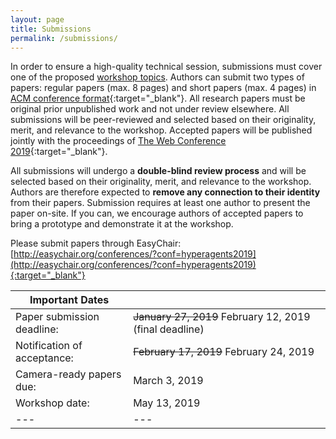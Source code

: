 ```yaml
---
layout: page
title: Submissions
permalink: /submissions/
---
```

In order to ensure a high-quality technical session, submissions must cover one of the proposed [workshop topics](/topics/). Authors can submit two types of papers: regular papers (max. 8 pages) and short papers (max. 4 pages) in [ACM conference format](http://www.acm.org/publications/proceedings-template){:target="_blank"}. All research papers must be original prior unpublished work and not under review elsewhere. All submissions will be peer-reviewed and selected based on their originality, merit, and relevance to the workshop. Accepted papers will be published jointly with the proceedings of [The Web Conference 2019](https://www2019.thewebconf.org/){:target="_blank"}.

All submissions will undergo a **double-blind review process** and will be selected based on their originality, merit, and relevance to the workshop. Authors are therefore expected to **remove any connection to their identity** from their papers. Submission requires at least one author to present the paper on-site. If you can, we encourage authors of accepted papers to bring a prototype and demonstrate it at the workshop.

Please submit papers through EasyChair: [http://easychair.org/conferences/?conf=hyperagents2019](http://easychair.org/conferences/?conf=hyperagents2019){:target="_blank"}

| Important Dates ||
|---|---|
| Paper submission deadline: | ~~January 27, 2019~~ February 12, 2019 (final deadline) |
| Notification of acceptance: | ~~February 17, 2019~~ February 24, 2019 |
| Camera-ready papers due: | March 3, 2019 |
| Workshop date: | May 13, 2019 |
|---|---|